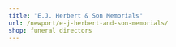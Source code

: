 ```yaml
---
title: "E.J. Herbert & Son Memorials"
url: /newport/e-j-herbert-and-son-memorials/
shop: funeral directors
---
```

